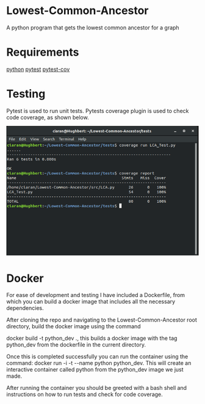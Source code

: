 # Lowest-Common-Ancestor

A python program that gets the lowest common ancestor for a graph

# Requirements

[python](https://www.python.org/)
[pytest](https://docs.pytest.org/en/latest/)
[pytest-cov](https://coverage.readthedocs.io/en/v4.5.x/)

# Testing

Pytest is used to run unit tests.
Pytests coverage plugin is used to check code coverage, as shown below.

![Screenshot](docs/unitTests.png)

# Docker

For ease of development and testing I have included a Dockerfile, from which you can
build a docker image that includes all the necessary dependencies. 

After cloning the repo and navigating to the Lowest-Common-Ancestor root directory, build
the docker image using the command

docker build -t python_dev ., this builds a docker image with the tag python_dev from the 
dockerfile in the current directory.

Once this is completed successfully you can run the container using the command:
docker run -i -t --name python python_dev. This will create an interactive container called python from the python_dev image we just made.

After running the container you should be greeted with a bash shell and instructions on how to run tests and check for code coverage.

